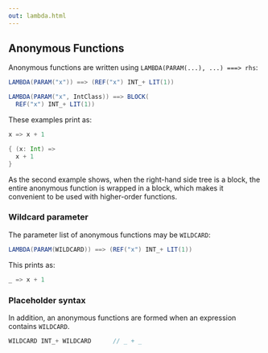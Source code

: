 ```yaml
---
out: lambda.html
---
```


Anonymous Functions
-------------------

Anonymous functions are written using `LAMBDA(PARAM(...), ...) ===> rhs`:

```scala
LAMBDA(PARAM("x")) ==> (REF("x") INT_+ LIT(1))

LAMBDA(PARAM("x", IntClass)) ==> BLOCK(
  REF("x") INT_+ LIT(1))
```

These examples print as:

```scala
x => x + 1

{ (x: Int) =>
  x + 1
}
```

As the second example shows, when the right-hand side tree is a block, the entire anonymous function is wrapped in a block, which makes it convenient to be used with higher-order functions.

### Wildcard parameter

The parameter list of anonymous functions may be `WILDCARD`:

```scala
LAMBDA(PARAM(WILDCARD)) ==> (REF("x") INT_+ LIT(1))
```

This prints as:

```scala
_ => x + 1
```

### Placeholder syntax

In addition, an anonymous functions are formed when an expression contains `WILDCARD`.

```scala
WILDCARD INT_+ WILDCARD      // _ + _
```
